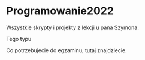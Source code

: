 # Programowanie2022
Wszystkie skrypty i projekty z lekcji u pana Szymona.


Tego typu

Co potrzebujecie do egzaminu, tutaj znajdziecie.

